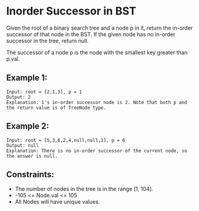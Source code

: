 # Inorder Successor in BST

Given the root of a binary search tree and a node p in it, return the in-order successor of that node in the BST. If the
given node has no in-order successor in the tree, return null.

The successor of a node p is the node with the smallest key greater than p.val.

## Example 1:

```
Input: root = [2,1,3], p = 1
Output: 2
Explanation: 1's in-order successor node is 2. Note that both p and the return value is of TreeNode type.
```

## Example 2:

```
Input: root = [5,3,6,2,4,null,null,1], p = 6
Output: null
Explanation: There is no in-order successor of the current node, so the answer is null.
```

## Constraints:

- The number of nodes in the tree is in the range [1, 104].
- -105 <= Node.val <= 105
- All Nodes will have unique values.
